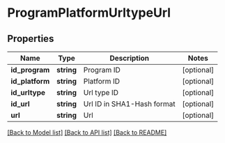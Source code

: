 # ProgramPlatformUrltypeUrl

## Properties
Name | Type | Description | Notes
------------ | ------------- | ------------- | -------------
**id_program** | **string** | Program ID | [optional] 
**id_platform** | **string** | Platform ID | [optional] 
**id_urltype** | **string** | Url type ID | [optional] 
**id_url** | **string** | Url ID in SHA1-Hash format | [optional] 
**url** | **string** | Url | [optional] 

[[Back to Model list]](../README.md#documentation-for-models) [[Back to API list]](../README.md#documentation-for-api-endpoints) [[Back to README]](../README.md)

